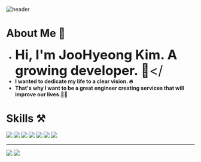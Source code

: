 ![header](https://capsule-render.vercel.app/api?type=Waving&color=ff5e3a&text=Hello!🙋‍♂️&fontSize=60&fontColor=FFFFFF&height=200)


# **About Me**  👀
- <span style="font-size:250%">**Hi, I'm JooHyeong Kim. A growing developer. 🧗**</ <br/>
- **I wanted to dedicate my life to a clear vision. 🔥** <br/>
- **That's why I want to be a great engineer creating services that will improve our lives.👨‍💻**

# **Skills ⚒**
![](https://img.shields.io/badge/-Java-orange)
![](https://img.shields.io/badge/-SpringMVC-green)
![](https://img.shields.io/badge/-SpringBoot-brightgreen)
![](https://img.shields.io/badge/-JPA-blueviolet)
![](https://img.shields.io/badge/-SpringDataJpa-yellowgreen)
![](https://img.shields.io/badge/-Querydsl-blue)
![](https://img.shields.io/badge/-Git-%23000000)


<!-- - Junit, Mockito
- Gradle
- IntelliJ, Visual Studio Code
- Git -->


***
![](http://img.shields.io/badge/-Velog-20C997?style=flat(Velog)&logo=Velog&link=https://velog.io/@urtimeislimited)
![](https://img.shields.io/github/followers/Learrrn?style=social)



